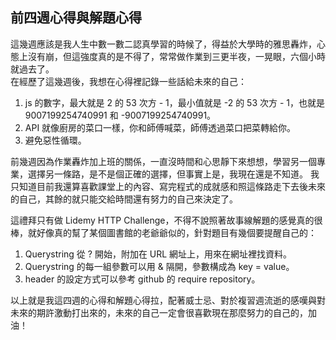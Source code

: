 ## 前四週心得與解題心得

這幾週應該是我人生中數一數二認真學習的時候了，得益於大學時的雅思轟炸，心態上沒有崩，但這強度真的是不得了，常常做作業到三更半夜，一晃眼，六個小時就過去了。   
在經歷了這幾週後，我想在心得裡記錄一些話給未來的自己：   

1. js 的數字，最大就是 2 的 53 次方 - 1，最小值就是 -2 的 53 次方 - 1，也就是 9007199254740991 和 -9007199254740991。   
2. API 就像廚房的菜口一樣，你和師傅喊菜，師傅透過菜口把菜轉給你。   
3. 避免惡性循環。

前幾週因為作業轟炸加上班的關係，一直沒時間和心思靜下來想想，學習另一個專業，選擇另一條路，是不是個正確的選擇，但事實上是，我現在還是不知道。
我只知道目前我還算喜歡課堂上的內容、寫完程式的成就感和照這條路走下去後未來的自己，其餘的就只能交給時間還有努力的自己來決定了。

這禮拜只有做 Lidemy HTTP Challenge，不得不說照著故事線解題的感覺真的很棒，就好像真的幫了某個圖書館的老爺爺似的，針對題目有幾個要提醒自己的：

1. Querystring 從 ? 開始，附加在 URL 網址上，用來在網址裡找資料。
2. Querystring 的每一組參數可以用 & 隔開，參數構成為 key = value。
3. header 的設定方式可以參考 github 的 require repository。

以上就是我這四週的心得和解題心得拉，配著威士忌、對於複習週流逝的感嘆與對未來的期許激動打出來的，未來的自己一定會很喜歡現在那麼努力的自己的，加油！